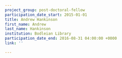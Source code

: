 ```yaml
---
project_group: post-doctoral-fellow
participation_date_start: 2015-01-01
title: Andrew Hankinson
first_name: Andrew
last_name: Hankinson
institution: Bodleian Library
participation_date_end: 2016-08-31 04:00:00 +0000
link: ''

---
```

